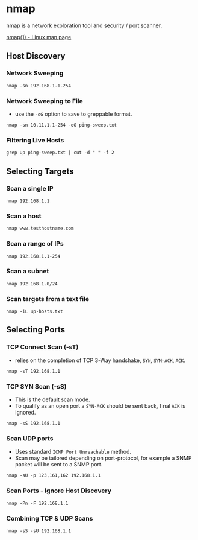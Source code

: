 # nmap
nmap is a network exploration tool and security / port scanner.

[nmap(1) - Linux man page](https://linux.die.net/man/1/nmap)
## Host Discovery 
### Network Sweeping 
```
nmap -sn 192.168.1.1-254
```
### Network Sweeping to File
* use the `-oG` option to save to greppable format.
```
nmap -sn 10.11.1.1-254 -oG ping-sweep.txt
```
### Filtering Live Hosts
```
grep Up ping-sweep.txt | cut -d " " -f 2
```
## Selecting Targets
### Scan a single IP	

```
nmap 192.168.1.1
```
### Scan a host	
```
nmap www.testhostname.com
```
### Scan a range of IPs
```
nmap 192.168.1.1-254
```
### Scan a subnet
```
nmap 192.168.1.0/24
```
### Scan targets from a text file
```
nmap -iL up-hosts.txt
```
## Selecting Ports
### TCP Connect Scan (-sT)
* relies on the completion of TCP 3-Way handshake, `SYN`, `SYN-ACK`, `ACK`.
```
nmap -sT 192.168.1.1
```
### TCP SYN Scan (-sS)
* This is the default scan mode.
* To qualify as an open port a `SYN-ACK` should be sent back, final `ACK` is ignored.
```
nmap -sS 192.168.1.1
```
### Scan UDP ports
* Uses standard `ICMP Port Unreachable` method.
* Scan may be tailored depending on port-protocol, for example a SNMP packet will be sent to a SNMP port.
```
nmap -sU -p 123,161,162 192.168.1.1
```
### Scan Ports - Ignore Host Discovery
```
nmap -Pn -F 192.168.1.1
```
### Combining TCP & UDP Scans
```
nmap -sS -sU 192.168.1.1
```